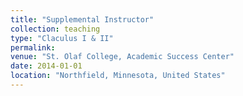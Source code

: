 ```yaml
---
title: "Supplemental Instructor"
collection: teaching
type: "Claculus I & II"
permalink:
venue: "St. Olaf College, Academic Success Center"
date: 2014-01-01
location: "Northfield, Minnesota, United States"
---
```

